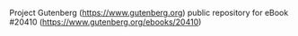 Project Gutenberg (https://www.gutenberg.org) public repository for eBook #20410 (https://www.gutenberg.org/ebooks/20410)
